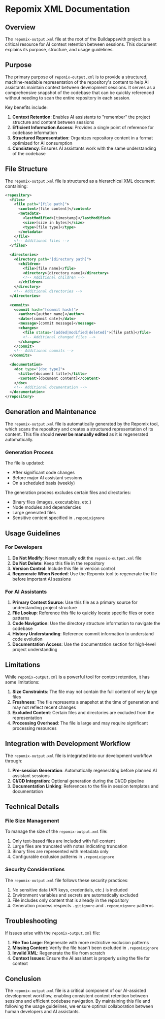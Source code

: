 # Repomix XML Documentation

## Overview

The `repomix-output.xml` file at the root of the Buildappswith project is a critical resource for AI context retention between sessions. This document explains its purpose, structure, and usage guidelines.

## Purpose

The primary purpose of `repomix-output.xml` is to provide a structured, machine-readable representation of the repository's content to help AI assistants maintain context between development sessions. It serves as a comprehensive snapshot of the codebase that can be quickly referenced without needing to scan the entire repository in each session.

Key benefits include:

1. **Context Retention**: Enables AI assistants to "remember" the project structure and content between sessions
2. **Efficient Information Access**: Provides a single point of reference for codebase information
3. **Structured Representation**: Organizes repository content in a format optimized for AI consumption
4. **Consistency**: Ensures AI assistants work with the same understanding of the codebase

## File Structure

The `repomix-output.xml` file is structured as a hierarchical XML document containing:

```xml
<repository>
  <files>
    <file path="[file path]">
      <content>[file content]</content>
      <metadata>
        <lastModified>[timestamp]</lastModified>
        <size>[size in bytes]</size>
        <type>[file type]</type>
      </metadata>
    </file>
    <!-- Additional files -->
  </files>
  
  <directories>
    <directory path="[directory path]">
      <children>
        <file>[file name]</file>
        <directory>[directory name]</directory>
        <!-- Additional children -->
      </children>
    </directory>
    <!-- Additional directories -->
  </directories>
  
  <commits>
    <commit hash="[commit hash]">
      <author>[author name]</author>
      <date>[commit date]</date>
      <message>[commit message]</message>
      <changes>
        <file status="[added|modified|deleted]">[file path]</file>
        <!-- Additional changed files -->
      </changes>
    </commit>
    <!-- Additional commits -->
  </commits>
  
  <documentation>
    <doc type="[doc type]">
      <title>[document title]</title>
      <content>[document content]</content>
    </doc>
    <!-- Additional documentation -->
  </documentation>
</repository>
```

## Generation and Maintenance

The `repomix-output.xml` file is automatically generated by the Repomix tool, which scans the repository and creates a structured representation of its content. This file should **never be manually edited** as it is regenerated automatically.

### Generation Process

The file is updated:
- After significant code changes
- Before major AI assistant sessions
- On a scheduled basis (weekly)

The generation process excludes certain files and directories:
- Binary files (images, executables, etc.)
- Node modules and dependencies
- Large generated files
- Sensitive content specified in `.repomixignore`

## Usage Guidelines

### For Developers

1. **Do Not Modify**: Never manually edit the `repomix-output.xml` file
2. **Do Not Delete**: Keep this file in the repository
3. **Version Control**: Include this file in version control
4. **Regenerate When Needed**: Use the Repomix tool to regenerate the file before important AI sessions

### For AI Assistants

1. **Primary Context Source**: Use this file as a primary source for understanding project structure
2. **File Lookup**: Reference this file to quickly locate specific files or code patterns
3. **Code Navigation**: Use the directory structure information to navigate the codebase
4. **History Understanding**: Reference commit information to understand code evolution
5. **Documentation Access**: Use the documentation section for high-level project understanding

## Limitations

While `repomix-output.xml` is a powerful tool for context retention, it has some limitations:

1. **Size Constraints**: The file may not contain the full content of very large files
2. **Freshness**: The file represents a snapshot at the time of generation and may not reflect recent changes
3. **Excluded Content**: Certain files and directories are excluded from the representation
4. **Processing Overhead**: The file is large and may require significant processing resources

## Integration with Development Workflow

The `repomix-output.xml` file is integrated into our development workflow through:

1. **Pre-session Generation**: Automatically regenerating before planned AI assistant sessions
2. **CI/CD Integration**: Optional generation during the CI/CD pipeline
3. **Documentation Linking**: References to the file in session templates and documentation

## Technical Details

### File Size Management

To manage the size of the `repomix-output.xml` file:

1. Only text-based files are included with full content
2. Large files are truncated with notes indicating truncation
3. Binary files are represented with metadata only
4. Configurable exclusion patterns in `.repomixignore`

### Security Considerations

The `repomix-output.xml` file follows these security practices:

1. No sensitive data (API keys, credentials, etc.) is included
2. Environment variables and secrets are automatically excluded
3. File includes only content that is already in the repository
4. Generation process respects `.gitignore` and `.repomixignore` patterns

## Troubleshooting

If issues arise with the `repomix-output.xml` file:

1. **File Too Large**: Regenerate with more restrictive exclusion patterns
2. **Missing Content**: Verify the file hasn't been excluded in `.repomixignore`
3. **Invalid XML**: Regenerate the file from scratch
4. **Context Issues**: Ensure the AI assistant is properly using the file for context

## Conclusion

The `repomix-output.xml` file is a critical component of our AI-assisted development workflow, enabling consistent context retention between sessions and efficient codebase navigation. By maintaining this file and following the usage guidelines, we ensure optimal collaboration between human developers and AI assistants.

